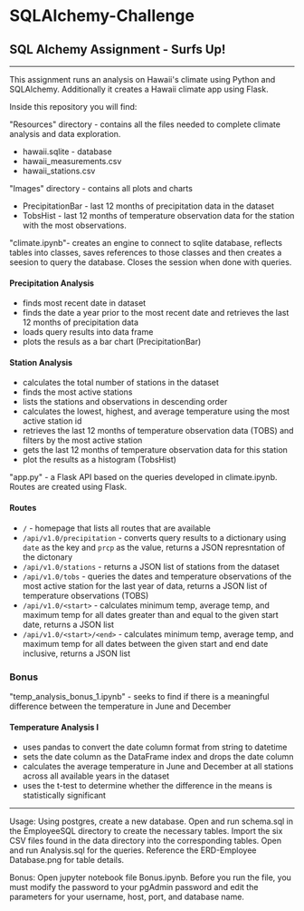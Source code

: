 # SQLAlchemy-Challenge
## SQL Alchemy Assignment - Surfs Up!
***
This assignment runs an analysis on Hawaii's climate using Python and SQLAlchemy.  Additionally it creates a Hawaii climate app using Flask.

Inside this repository you will find:

"Resources" directory - contains all the files needed to complete climate analysis and data exploration.
* hawaii.sqlite - database
* hawaii_measurements.csv
* hawaii_stations.csv

"Images" directory - contains all plots and charts
* PrecipitationBar - last 12 months of precipitation data in the dataset
* TobsHist - last 12 months of temperature observation data for the station with the most observations.
 
"climate.ipynb"- creates an engine to connect to sqlite database, reflects tables into classes, saves references to those classes and then creates a seesion to query the database. Closes the session when done with queries.
#### Precipitation Analysis
* finds most recent date in dataset
* finds the date a year prior to the most recent date and retrieves the last 12 months of precipitation data
* loads query results into data frame
* plots the resuls as a bar chart (PrecipitationBar)
#### Station Analysis
* calculates the total number of stations in the dataset
* finds the most active stations
* lists the stations and observations in descending order
* calculates the lowest, highest, and average temperature using the most active station id
* retrieves the last 12 months of temperature observation data (TOBS) and filters by the most active station 
* gets the last 12 months of temperature observation data for this station
* plot the results as a histogram (TobsHist)

"app.py" - a Flask API based on the queries developed in climate.ipynb.  Routes are created using Flask.
#### Routes
* `/` - homepage that lists all routes that are available
* `/api/v1.0/precipitation` - converts query results to a dictionary using `date` as the key and `prcp` as the value, returns a JSON represntation of the dictonary
* `/api/v1.0/stations` - returns a JSON list of stations from the dataset
* `/api/v1.0/tobs` - queries the dates and temperature observations of the most active station for the last year of data, returns a JSON list of temperature observations (TOBS)
* `/api/v1.0/<start>` - calculates minimum temp, average temp, and maximum temp for all dates greater than and equal to the given start date, returns a JSON list
* `/api/v1.0/<start>/<end>` - calculates minimum temp, average temp, and maximum temp for all dates between the given start and end date inclusive, returns a JSON list

### Bonus
"temp_analysis_bonus_1.ipynb" - seeks to find if there is a meaningful difference between the temperature in June and December
#### Temperature Analysis I
* uses pandas to convert the date column format from string to datetime
* sets the date column as the DataFrame index and drops the date column
* calculates the average temperature in June and December at all stations across all available years in the dataset
* uses the t-test to determine whether the difference in the means is statistically significant

***
Usage: Using postgres, create a new database. Open and run schema.sql in the EmployeeSQL directory to create the necessary tables. Import the six CSV files found in the data directory into the corresponding tables. Open and run Analysis.sql for the queries. Reference the ERD-Employee Database.png for table details.

Bonus: Open jupyter notebook file Bonus.ipynb. Before you run the file, you must modify the password to your pgAdmin password and edit the parameters for your username, host, port, and database name.
